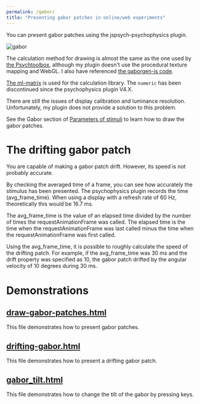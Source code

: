 ```yaml
---
permalink: /gabor/
title: "Presenting gabor patches in online/web experiments"
---
```


You can present gabor patches using the jspsych-psychophysics plugin.

![gabor](/images/gabor.png)

The calculation method for drawing is almost the same as the one used by [the Psychtoolbox](http://psychtoolbox.org/), although my plugin doesn't use the procedural texture mapping and WebGL. I also have referenced [the gaborgen-js code](https://github.com/jtth/gaborgen-js).

[The ml-matrix](https://www.npmjs.com/package/ml-matrix) is used for the calculation library. The `numeric` has been discontinued since the psychophysics plugin V4.X.

There are still the issues of display calibration and luminance resolution. Unfortunately, my plugin does not provide a solution to this problem.

See the Gabor section of [Parameters of stimuli](https://jspsychophysics.hes.kyushu-u.ac.jp/objectProperties/#obj_type-gabor) to learn how to draw the gabor patches.

# The drifting gabor patch

You are capable of making a gabor patch drift. However, its speed is not probably accurate.

By checking the averaged time of a frame, you can see how accurately the stimulus has been presented. The psychophysics plugin records the time (avg_frame_time). When using a display with a refresh rate of 60 Hz, theoretically this would be 16.7 ms.

The avg_frame_time is the value of an elapsed time divided by the number of times the requestAnimationFrame was called. The elapsed time is the time when the requestAnimationFrame was last called minus the time when the requestAnimationFrame was first called. 

Using the avg_frame_time, it is possible to roughly calculate the speed of the drifting patch. For example, if the avg_frame_time was 30 ms and the drift property was specified as 10, the gabor patch drifted by the angular velocity of 10 degrees during 30 ms.

# Demonstrations

## [draw-gabor-patches.html](https://www.hes.kyushu-u.ac.jp/~kurokid/jspsychophysics/demos/draw-gabor-patches.html)

This file demonstrates how to present gabor patches. 

## [drifting-gabor.html](https://www.hes.kyushu-u.ac.jp/~kurokid/jspsychophysics/demos/drifting-gabor.html)

This file demonstrates how to present a drifting gabor patch. 

## [gabor_tilt.html](https://www.hes.kyushu-u.ac.jp/~kurokid/jspsychophysics/demos/gabor_tilt.html)

This file demonstrates how to change the tilt of the gabor by pressing keys.